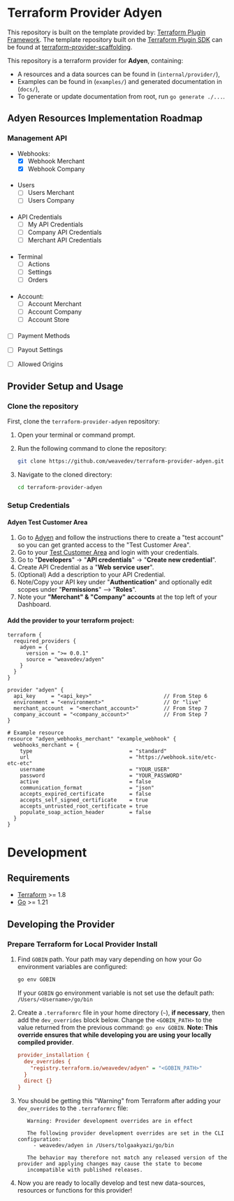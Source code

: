 # Terraform Provider Adyen

This repository is built on the template provided by: [Terraform Plugin Framework](https://github.com/hashicorp/terraform-plugin-framework). The template repository built on the [Terraform Plugin SDK](https://github.com/hashicorp/terraform-plugin-sdk) can be found at [terraform-provider-scaffolding](https://github.com/hashicorp/terraform-provider-scaffolding).

This repository is a terraform provider for **Adyen**, containing:

- A resources and a data sources can be found in (`internal/provider/`),
- Examples can be found in (`examples/`) and generated documentation in (`docs/`),
- To generate or update documentation from root, run `go generate ./...`.

## Adyen Resources Implementation Roadmap
### Management API
- Webhooks:
  - [x] Webhook Merchant
  - [x] Webhook Company
#### 
- Users
   - [ ] Users Merchant
   - [ ] Users Company
####
- API Credentials
   - [ ] My API Credentials
   - [ ] Company API Credentials
   - [ ] Merchant API Credentials
####
   - Terminal
     - [ ] Actions
     - [ ] Settings
     - [ ] Orders
####
- Account:
   - [ ] Account Merchant
   - [ ] Account Company
   - [ ] Account Store
####
   - [ ] Payment Methods
   - [ ] Payout Settings
   - [ ] Allowed Origins


## Provider Setup and Usage

### Clone the repository

First, clone the `terraform-provider-adyen` repository:

1. Open your terminal or command prompt.
2. Run the following command to clone the repository:

    ```sh
    git clone https://github.com/weavedev/terraform-provider-adyen.git
    ```

3. Navigate to the cloned directory:

    ```sh
    cd terraform-provider-adyen
    ```
   
### Setup Credentials

#### Adyen Test Customer Area
1. Go to [Adyen](https://docs.adyen.com/get-started-with-adyen/) and follow the instructions there to create a "test account" so you can get granted access to the "Test Customer Area".
2. Go to your [Test Customer Area](https://ca-test.adyen.com/) and login with your credentials.
3. Go to "**Developers**" -> "**API credentials**" -> "**Create new credential**".
4. Create API Credential as a "**Web service user**".
5. (Optional) Add a description to your API Credential.
6. Note/Copy your API key under "**Authentication**" and optionally edit scopes under "**Permissions**" --> "**Roles**".
7. Note your **"Merchant" & "Company" accounts** at the top left of your Dashboard.

#### Add the provider to your terraform project:
```hcl
terraform {
  required_providers {
    adyen = {
      version = ">= 0.0.1"
      source = "weavedev/adyen"
    }
  }
}

provider "adyen" {
  api_key     = "<api_key>"                       // From Step 6
  environment = "<environment>"                   // Or "live"
  merchant_account  = "<merchant_account>"        // From Step 7
  company_account = "<company_account>"           // From Step 7
}

# Example resource
resource "adyen_webhooks_merchant" "example_webhook" {
  webhooks_merchant = {
    type                               = "standard"
    url                                = "https://webhook.site/etc-etc-etc"
    username                           = "YOUR_USER"
    password                           = "YOUR_PASSWORD"
    active                             = false
    communication_format               = "json"
    accepts_expired_certificate        = false
    accepts_self_signed_certificate    = true
    accepts_untrusted_root_certificate = true
    populate_soap_action_header        = false
  }
}
```
Development
===========
## Requirements

- [Terraform](https://developer.hashicorp.com/terraform/downloads) >= 1.8
- [Go](https://golang.org/doc/install) >= 1.21

## Developing the Provider

### Prepare Terraform for Local Provider Install

1. Find `GOBIN` path. Your path may vary depending on how your Go environment variables are configured:
    ```bash
    go env GOBIN
    ```

   If your `GOBIN` go environment variable is not set use the default path: `/Users/<Username>/go/bin`

2. Create a `.terraformrc` file in your home directory (`~`), **if necessary**, then add the `dev_overrides` block below. Change the `<GOBIN_PATH>` to the value returned from the previous command: `go env GOBIN`. **Note: This override ensures that while developing you are using your locally compiled provider**.
    ```ini
    provider_installation {
      dev_overrides {
        "registry.terraform.io/weavedev/adyen" = "<GOBIN_PATH>"
      }
      direct {}
    }
    ```
3. You should be getting this "Warning" from Terraform after adding your `dev_overrides` to the `.terraformrc` file: 
   ```
      Warning: Provider development overrides are in effect
   
      The following provider development overrides are set in the CLI configuration:
        - weavedev/adyen in /Users/tolgaakyazi/go/bin
      
      The behavior may therefore not match any released version of the provider and applying changes may cause the state to become
      incompatible with published releases.
   ```
4. Now you are ready to locally develop and test new data-sources, resources or functions for this provider!  

##




